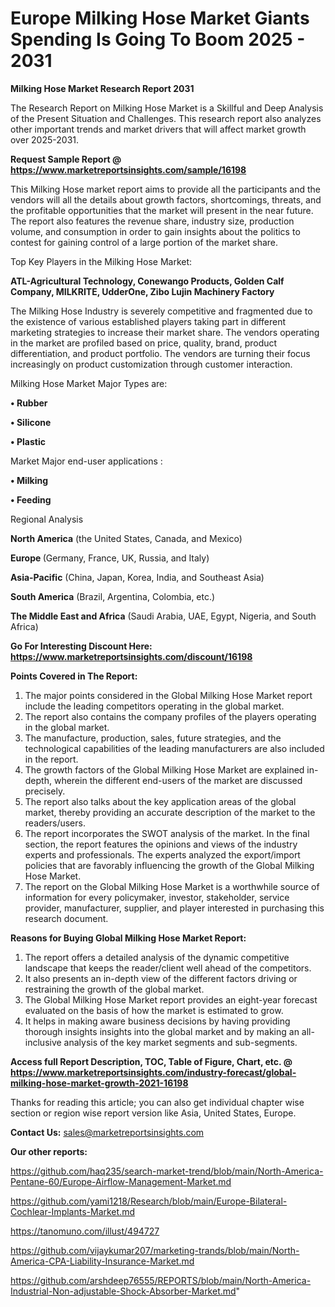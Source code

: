 # Europe Milking Hose Market Giants Spending Is Going To Boom 2025 - 2031

<strong>Milking Hose Market Research Report 2031</strong>

The Research Report on Milking Hose Market is a Skillful and Deep Analysis of the Present Situation and Challenges. This research report also analyzes other important trends and market drivers that will affect market growth over 2025-2031.

<strong>Request Sample Report @ <a href=https://www.marketreportsinsights.com/sample/16198>https://www.marketreportsinsights.com/sample/16198</a></strong>

This Milking Hose market report aims to provide all the participants and the vendors will all the details about growth factors, shortcomings, threats, and the profitable opportunities that the market will present in the near future. The report also features the revenue share, industry size, production volume, and consumption in order to gain insights about the politics to contest for gaining control of a large portion of the market share.

Top Key Players in the Milking Hose Market:

<strong>ATL-Agricultural Technology, Conewango Products, Golden Calf Company, MILKRITE, UdderOne, Zibo Lujin Machinery Factory</strong>

The Milking Hose Industry is severely competitive and fragmented due to the existence of various established players taking part in different marketing strategies to increase their market share. The vendors operating in the market are profiled based on price, quality, brand, product differentiation, and product portfolio. The vendors are turning their focus increasingly on product customization through customer interaction.

Milking Hose Market Major Types are:

<strong>• Rubber

• Silicone

• Plastic</strong>

Market Major end-user applications :

<strong>• Milking

• Feeding</strong>

Regional Analysis

</u><strong><b>North America</b></strong> (the United States, Canada, and Mexico)

<strong><b>Europe </b></strong>(Germany, France, UK, Russia, and Italy)

<strong><b>Asia-Pacific</b></strong> (China, Japan, Korea, India, and Southeast Asia)

<strong><b>South America</b></strong> (Brazil, Argentina, Colombia, etc.)

<strong><b>The Middle East and Africa</b></strong> (Saudi Arabia, UAE, Egypt, Nigeria, and South Africa)

<strong>Go For Interesting Discount Here: <a href=https://www.marketreportsinsights.com/discount/16198>https://www.marketreportsinsights.com/discount/16198</a></strong>

<strong>Points Covered in The Report:</strong>
<ol>
  <li>The major points considered in the Global Milking Hose Market report include the leading competitors operating in the global market.</li>
  <li>The report also contains the company profiles of the players operating in the global market.</li>
  <li>The manufacture, production, sales, future strategies, and the technological capabilities of the leading manufacturers are also included in the report.</li>
  <li>The growth factors of the Global Milking Hose Market are explained in-depth, wherein the different end-users of the market are discussed precisely.</li>
  <li>The report also talks about the key application areas of the global market, thereby providing an accurate description of the market to the readers/users.</li>
  <li>The report incorporates the SWOT analysis of the market. In the final section, the report features the opinions and views of the industry experts and professionals. The experts analyzed the export/import policies that are favorably influencing the growth of the Global Milking Hose Market.</li>
  <li>The report on the Global Milking Hose Market is a worthwhile source of information for every policymaker, investor, stakeholder, service provider, manufacturer, supplier, and player interested in purchasing this research document.</li>
</ol>
<strong>Reasons for Buying Global Milking Hose Market Report:</strong>

<ol>
  <li>The report offers a detailed analysis of the dynamic competitive landscape that keeps the reader/client well ahead of the competitors.</li>
  <li>It also presents an in-depth view of the different factors driving or restraining the growth of the global market.</li>
  <li>The Global Milking Hose Market report provides an eight-year forecast evaluated on the basis of how the market is estimated to grow.</li>
  <li>It helps in making aware business decisions by having providing thorough insights insights into the global market and by making an all-inclusive analysis of the key market segments and sub-segments.</li>
</ol>
<strong>Access full Report Description, TOC, Table of Figure, Chart, etc. @ <a href=https://www.marketreportsinsights.com/industry-forecast/global-milking-hose-market-growth-2021-16198>https://www.marketreportsinsights.com/industry-forecast/global-milking-hose-market-growth-2021-16198</a></strong>


Thanks for reading this article; you can also get individual chapter wise section or region wise report version like Asia, United States, Europe.

<strong>Contact Us:</strong>
sales@marketreportsinsights.com

<strong>Our other reports:</strong>

<a href=https://github.com/haq235/search-market-trend/blob/main/North-America-Pentane-60/Europe-Airflow-Management-Market.md>https://github.com/haq235/search-market-trend/blob/main/North-America-Pentane-60/Europe-Airflow-Management-Market.md</a>

<a href=https://github.com/yami1218/Research/blob/main/Europe-Bilateral-Cochlear-Implants-Market.md>https://github.com/yami1218/Research/blob/main/Europe-Bilateral-Cochlear-Implants-Market.md</a>

<a href=https://tanomuno.com/illust/494727>https://tanomuno.com/illust/494727</a>

<a href=https://github.com/vijaykumar207/marketing-trands/blob/main/North-America-CPA-Liability-Insurance-Market.md>https://github.com/vijaykumar207/marketing-trands/blob/main/North-America-CPA-Liability-Insurance-Market.md</a>

<a href=https://github.com/arshdeep76555/REPORTS/blob/main/North-America-Industrial-Non-adjustable-Shock-Absorber-Market.md>https://github.com/arshdeep76555/REPORTS/blob/main/North-America-Industrial-Non-adjustable-Shock-Absorber-Market.md</a>"
